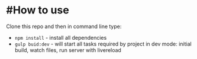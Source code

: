 #How to use
=========

Clone this repo and then in command line type:

* `npm install` - install all dependencies
* `gulp buid:dev` - will start all tasks required by project in dev mode: initial build, watch files, run server with livereload